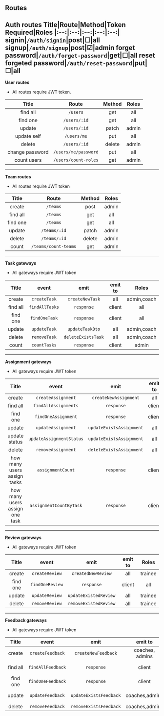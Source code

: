 ## Routes

**Auth routes**
Title|Route|Method|Token Required|Roles
|:--:|:--:|:--:|:--:|:--:|
signin|`/auth/signin`|post|&#9744;|all
signup|`/auth/signup`|post|&#9745;|admin
forget password|`/auth/forget-password`|get|&#9744;|all
reset forgeted password|`/auth/reset-password`|put|&#9744;|all
---
**User routes**
- All routes require JWT token.

Title|Route|Method|Roles
|:--:|:--:|:--:|:--:|
find all|`/users`|get|all
find one|`/users/:id`|get|all
update|`/users/:id`|patch|admin
update self|`/users/me`|put|all
delete|`/users/:id`|delete|admin
change password|`/users/me/password`|put|all
count users|`/users/count-roles`|get|admin
---
**Team routes**
- All routes require JWT token

Title|Route|Method|Roles
|:--:|:--:|:--:|:--:|
create|`/teams`|post|admin
find all|`/teams`|get|all
find one|`/teams`|get|all
update|`/teams/:id`|patch|admin
delete|`/teams/:id`|delete|admin
count|`/teams/count-teams`|get|admin
---
**Task gateways**
- All gateways require JWT token

Title|event|emit|emit to|Roles
|:--:|:--:|:--:|:--:|:--:|
create|`createTask`|`createNewTask`|all|admin,coach
find all|`findAllTasks`|`response`|client|all
find one|`findOneTask`|`response`|client|all
update|`updateTask`|`updateTaskDto`|all|admin,coach
delete|`removeTask`|`deleteExistsTask`|all|admin,coach
count|`countTasks`|`response`|client|admin
---
**Assignment gateways**
- All gateways require JWT token

Title|event|emit|emit to|Roles
|:--:|:--:|:--:|:--:|:--:|
create|`createAssignment`|`createNewAssignment`|all|trainee
find all|`findAllAssignments`|`response`|client|all
find one|`findOneAssignment`|`response`|client|all
update|`updateAssignment`|`updateExistsAssignment`|all|trainee
update status|`updateAssignmentStatus`|`updateExistsAssignment`|all|trainee,coach
delete|`removeAssignment`|`deleteExistsAssignment`|all|trainee
how many users assign tasks|`assignmentCount`|`response`|client|admin
how many users assign one task|`assignmentCountByTask`|`response`|client|admin
---
**Review gateways**
- All gateways require JWT token

Title|event|emit|emit to|Roles
|:--:|:--:|:--:|:--:|:--:|
create|`createReview`|`createdNewReview`|all|trainee
find one|`findOneReview`|`response`|client|all
update|`updateReview`|`updateExistedReview`|all|trainee
delete|`removeReview`|`removeExistedReview`|all|trainee
---
**Feedback gateways**
- All gateways require JWT token

Title|event|emit|emit to|Roles
|:--:|:--:|:--:|:--:|:--:|
create|`createFeedback`|`createNewFeedback`|coaches, admins|coach, admin
find all|`findAllFeedback`|`response`|client|coach, admin
find one|`findOneFeedback`|`response`|client|coach, admin
update|`updateFeedback`|`updateExistsFeedback`|coaches,admins|coach, admin
delete|`removeFeedback`|`removeExistsFeedback`|coaches,admins|admin
